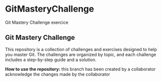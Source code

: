 # GitMasteryChallenge
Git Mastery Challenge exercice 
## Git Mastery Challenge

This repository is a collection of challenges and exercises designed to help you master Git. The challenges are organized by topic, and each challenge includes a step-by-step guide and a solution.

**How to use the repository:**
this branch has been created by a collaborator 
acknowledge the changes made by the collaborator
